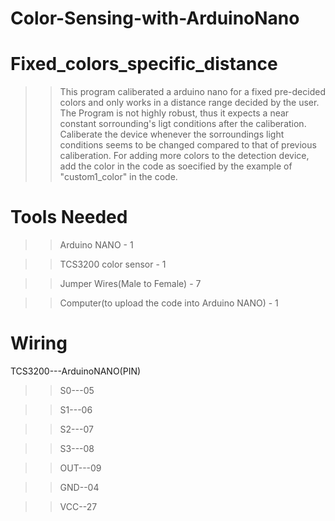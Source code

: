 # Color-Sensing-with-ArduinoNano

# Fixed_colors_specific_distance #

>>This program caliberated a arduino nano for a fixed pre-decided colors and only works in a distance range decided by the user. The Program is not highly robust, thus it expects a near constant sorrounding's ligt conditions after the caliberation.
>>Caliberate the device whenever the sorroundings light conditions seems to be changed compared to that of previous caliberation.
>>For adding more colors to the detection device, add the color in the code as soecified by the example of "custom1_color" in the code.

# Tools Needed #

>>Arduino NANO - 1 

>>TCS3200 color sensor - 1

>>Jumper Wires(Male to Female) - 7

>>Computer(to upload the code into Arduino NANO) - 1


# Wiring #

TCS3200---ArduinoNANO(PIN)

>>S0---05

>>S1---06

>>S2---07

>>S3---08

>>OUT---09

>>GND--04

>>VCC--27
